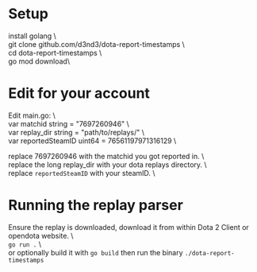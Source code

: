 # Setup
install golang \  
git clone github.com/d3nd3/dota-report-timestamps \  
cd dota-report-timestamps \  
go mod download\  

# Edit for your account
Edit main.go: \  
var matchid string = "7697260946" \  
var replay_dir string = "path/to/replays/" \  
var reportedSteamID uint64 = 76561197971316129 \  

replace 7697260946 with the matchid you got reported in. \  
replace the long replay_dir with your dota replays directory. \  
replace `reportedSteamID` with your steamID. \  

# Running the replay parser
Ensure the replay is downloaded, download it from within Dota 2 Client or opendota website. \  
`go run .` \  
or optionally build it with `go build` then run the binary `./dota-report-timestamps`

